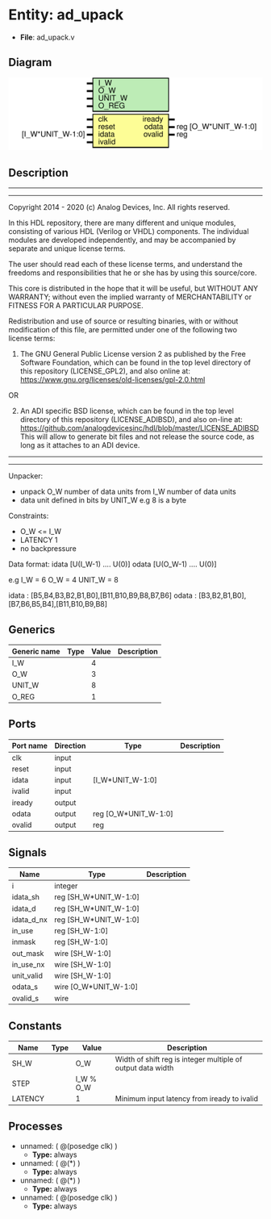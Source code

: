 # Entity: ad_upack

- **File**: ad_upack.v
## Diagram

![Diagram](ad_upack.svg "Diagram")
## Description

 ***************************************************************************
 ***************************************************************************
 Copyright 2014 - 2020 (c) Analog Devices, Inc. All rights reserved.

 In this HDL repository, there are many different and unique modules, consisting
 of various HDL (Verilog or VHDL) components. The individual modules are
 developed independently, and may be accompanied by separate and unique license
 terms.

 The user should read each of these license terms, and understand the
 freedoms and responsibilities that he or she has by using this source/core.

 This core is distributed in the hope that it will be useful, but WITHOUT ANY
 WARRANTY; without even the implied warranty of MERCHANTABILITY or FITNESS FOR
 A PARTICULAR PURPOSE.

 Redistribution and use of source or resulting binaries, with or without modification
 of this file, are permitted under one of the following two license terms:

   1. The GNU General Public License version 2 as published by the
      Free Software Foundation, which can be found in the top level directory
      of this repository (LICENSE_GPL2), and also online at:
      <https://www.gnu.org/licenses/old-licenses/gpl-2.0.html>

 OR

   2. An ADI specific BSD license, which can be found in the top level directory
      of this repository (LICENSE_ADIBSD), and also on-line at:
      https://github.com/analogdevicesinc/hdl/blob/master/LICENSE_ADIBSD
      This will allow to generate bit files and not release the source code,
      as long as it attaches to an ADI device.

 ***************************************************************************
 ***************************************************************************
 Unpacker:
   - unpack O_W number of data units from I_W number of data units
   - data unit defined in bits by UNIT_W e.g 8 is a byte

 Constraints:
   - O_W <= I_W
   - LATENCY 1 
   - no backpressure

 Data format:
  idata  [U(I_W-1) .... U(0)]
  odata  [U(O_W-1) .... U(0)]

 e.g
  I_W = 6
  O_W = 4
  UNIT_W = 8

  idata : [B5,B4,B3,B2,B1,B0],[B11,B10,B9,B8,B7,B6]
  odata :                     [B3,B2,B1,B0],[B7,B6,B5,B4],[B11,B10,B9,B8]


## Generics

| Generic name | Type | Value | Description |
| ------------ | ---- | ----- | ----------- |
| I_W          |      | 4     |             |
| O_W          |      | 3     |             |
| UNIT_W       |      | 8     |             |
| O_REG        |      | 1     |             |
## Ports

| Port name | Direction | Type                 | Description |
| --------- | --------- | -------------------- | ----------- |
| clk       | input     |                      |             |
| reset     | input     |                      |             |
| idata     | input     | [I_W*UNIT_W-1:0]     |             |
| ivalid    | input     |                      |             |
| iready    | output    |                      |             |
| odata     | output    | reg [O_W*UNIT_W-1:0] |             |
| ovalid    | output    | reg                  |             |
## Signals

| Name       | Type                  | Description |
| ---------- | --------------------- | ----------- |
| i          | integer               |             |
| idata_sh   | reg [SH_W*UNIT_W-1:0] |             |
| idata_d    | reg [SH_W*UNIT_W-1:0] |             |
| idata_d_nx | reg [SH_W*UNIT_W-1:0] |             |
| in_use     | reg [SH_W-1:0]        |             |
| inmask     | reg [SH_W-1:0]        |             |
| out_mask   | wire [SH_W-1:0]       |             |
| in_use_nx  | wire [SH_W-1:0]       |             |
| unit_valid | wire [SH_W-1:0]       |             |
| odata_s    | wire [O_W*UNIT_W-1:0] |             |
| ovalid_s   | wire                  |             |
## Constants

| Name    | Type | Value     | Description                                                   |
| ------- | ---- | --------- | ------------------------------------------------------------- |
| SH_W    |      | O_W       |  Width of shift reg is integer multiple of output data width  |
| STEP    |      | I_W % O_W |                                                               |
| LATENCY |      | 1         | Minimum input latency from iready to ivalid                   |
## Processes
- unnamed: ( @(posedge clk) )
  - **Type:** always
- unnamed: ( @(*) )
  - **Type:** always
- unnamed: ( @(*) )
  - **Type:** always
- unnamed: ( @(posedge clk) )
  - **Type:** always
